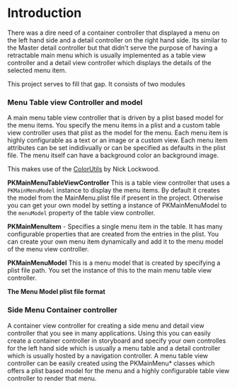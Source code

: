 # Introduction
There was a dire need of a container controller that displayed a menu on the left hand side and a detail controller on the right hand side.  Its similar to the Master detail controller but that didn't serve the purpose of having a retractable main menu which is usually implemented as a table view controller and a detail view controller which displays the details of the selected menu item. 

This project serves to fill that gap. It consists of two modules

### Menu Table view Controller and model ###
A main menu table view controller that is driven by a plist based model for the menu items. You specify the menu items in a plist and a custom table view controller uses that plist as the model for the menu. Each menu item is highly configurable as a text or an image or a custom view. Each menu item attributes can be set indidivually or can be specified as defaults in the plist file. The menu itself can have a background color an background image.

This makes use of the [ColorUtils](http://github.com/nicklockwood/ColorUtils) by Nick Lockwood.

**PKMainMenuTableViewController**
This is a table view controller that uses a `PKMainMenuModel` instance to display the menu items. By default it creates the model from the MainMenu.plist file if present in the project. Otherwise you can get your own model by setting a instance of PKMainMenuModel to the `menuModel` property of the table view controller.

**PKMainMenuItem** - Specifies a single menu item in the table. It has many configurable properties that are created from the entries in the plist. You can create your own menu item dynamically and add it to the menu model of the menu view controller.

**PKMainMenuModel**
This is a menu model that is created by specifying a plist file path. You set the instance of this to the main menu table view controller.

**The Menu Model plist file format**


### Side Menu Container controller ###
A container view controller for creating a side menu and detail view controller that you see in many applications. Using this you can easily create a container controller in storyboard and specify your own controlles for the left hand side which is usually a menu table and a detail controller which is usually hosted by a navigation controller. 
A menu table view controller can be easily created using the PKMainMenu* classes which offers a plist based model for the menu and a highly configurable table view controller to render that menu.


